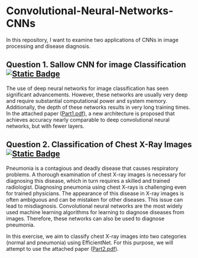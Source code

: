 # Convolutional-Neural-Networks-CNNs
In this repository, I want to examine two applications of CNNs in image processing and disease diagnosis.

## **Question 1.** Sallow CNN for image Classification [![Static Badge](https://img.shields.io/badge/Question.1-Open-blue)]([https://github.com/ErfanPanahi/Mcculloch-Pitts-and-Fully-Connected-Neural-Networks/tree/main/Q1](https://github.com/ErfanPanahi/Convolutional-Neural-Networks-CNNs/tree/main/Q1))

The use of deep neural networks for image classification has seen significant advancements. However, these networks are usually very deep and require substantial computational power and system memory. Additionally, the depth of these networks results in very long training times. In the attached paper ([Part1.pdf](https://github.com/ErfanPanahi/Convolutional-Neural-Networks-CNNs/blob/main/Q1/Part1.pdf)), a new architecture is proposed that achieves accuracy nearly comparable to deep convolutional neural networks, but with fewer layers.

## **Question 2.** Classification of Chest X-Ray Images [![Static Badge](https://img.shields.io/badge/Question.2-Open-green)]([https://github.com/ErfanPanahi/Mcculloch-Pitts-and-Fully-Connected-Neural-Networks/tree/main/Q2](https://github.com/ErfanPanahi/Convolutional-Neural-Networks-CNNs/tree/main/Q2))

Pneumonia is a contagious and deadly disease that causes respiratory problems. A thorough examination of chest X-ray images is necessary for diagnosing this disease, which in turn requires a skilled and trained radiologist. Diagnosing pneumonia using chest X-rays is challenging even for trained physicians. The appearance of this disease in X-ray images is often ambiguous and can be mistaken for other diseases. This issue can lead to misdiagnosis. Convolutional neural networks are the most widely used machine learning algorithms for learning to diagnose diseases from images. Therefore, these networks can also be used to diagnose pneumonia.

In this exercise, we aim to classify chest X-ray images into two categories (normal and pneumonia) using EfficientNet. For this purpose, we will attempt to use the attached paper ([Part2.pdf](https://github.com/ErfanPanahi/Convolutional-Neural-Networks-CNNs/blob/main/Q2/Part2.pdf)).

